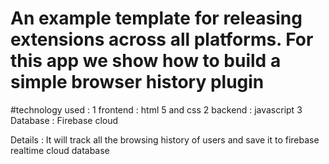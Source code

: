 # An example template for releasing extensions across all platforms. For this app we show how to build a simple browser history plugin
#technology used :
1 frontend : html 5 and css
2 backend : javascript 
3 Database : Firebase cloud

Details : It will track all the browsing history of users and save it to firebase realtime cloud database
